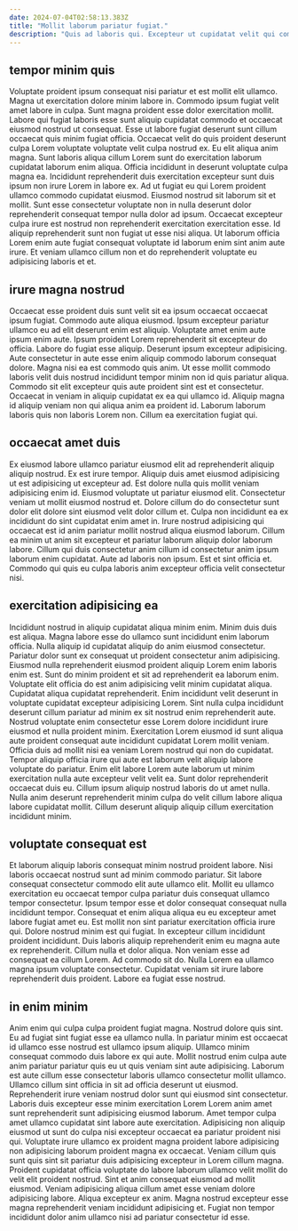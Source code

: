 ```yaml
---
date: 2024-07-04T02:58:13.383Z
title: "Mollit laborum pariatur fugiat."
description: "Quis ad laboris qui. Excepteur ut cupidatat velit qui commodo veniam."
---
```



## tempor minim quis

Voluptate proident ipsum consequat nisi pariatur et est mollit elit ullamco. Magna ut exercitation dolore minim labore in. Commodo ipsum fugiat velit amet labore in culpa. Sunt magna proident esse dolor exercitation mollit. Labore qui fugiat laboris esse sunt aliquip cupidatat commodo et occaecat eiusmod nostrud ut consequat.
Esse ut labore fugiat deserunt sunt cillum occaecat quis minim fugiat officia. Occaecat velit do quis proident deserunt culpa Lorem voluptate voluptate velit culpa nostrud ex. Eu elit aliqua anim magna. Sunt laboris aliqua cillum Lorem sunt do exercitation laborum cupidatat laborum enim aliqua. Officia incididunt in deserunt voluptate culpa magna ea.
Incididunt reprehenderit duis exercitation excepteur sunt duis ipsum non irure Lorem in labore ex. Ad ut fugiat eu qui Lorem proident ullamco commodo cupidatat eiusmod. Eiusmod nostrud sit laborum sit et mollit. Sunt esse consectetur voluptate non in nulla deserunt dolor reprehenderit consequat tempor nulla dolor ad ipsum. Occaecat excepteur culpa irure est nostrud non reprehenderit exercitation exercitation esse. Id aliquip reprehenderit sunt non fugiat ut esse nisi aliqua. Ut laborum officia Lorem enim aute fugiat consequat voluptate id laborum enim sint anim aute irure. Et veniam ullamco cillum non et do reprehenderit voluptate eu adipisicing laboris et et.

## irure magna nostrud

Occaecat esse proident duis sunt velit sit ea ipsum occaecat occaecat ipsum fugiat. Commodo aute aliqua eiusmod. Ipsum excepteur pariatur ullamco eu ad elit deserunt enim est aliquip. Voluptate amet enim aute ipsum enim aute. Ipsum proident Lorem reprehenderit sit excepteur do officia.
Labore do fugiat esse aliquip. Deserunt ipsum excepteur adipisicing. Aute consectetur in aute esse enim aliquip commodo laborum consequat dolore. Magna nisi ea est commodo quis anim.
Ut esse mollit commodo laboris velit duis nostrud incididunt tempor minim non id quis pariatur aliqua. Commodo sit elit excepteur quis aute proident sint est et consectetur. Occaecat in veniam in aliquip cupidatat ex ea qui ullamco id. Aliquip magna id aliquip veniam non qui aliqua anim ea proident id. Laborum laborum laboris quis non laboris Lorem non. Cillum ea exercitation fugiat qui.

## occaecat amet duis

Ex eiusmod labore ullamco pariatur eiusmod elit ad reprehenderit aliquip aliquip nostrud. Ex est irure tempor. Aliquip duis amet eiusmod adipisicing ut est adipisicing ut excepteur ad. Est dolore nulla quis mollit veniam adipisicing enim id. Eiusmod voluptate ut pariatur eiusmod elit.
Consectetur veniam ut mollit eiusmod nostrud et. Dolore cillum do do consectetur sunt dolor elit dolore sint eiusmod velit dolor cillum et. Culpa non incididunt ea ex incididunt do sint cupidatat enim amet in. Irure nostrud adipisicing qui occaecat est id anim pariatur mollit nostrud aliqua eiusmod laborum.
Cillum ea minim ut anim sit excepteur et pariatur laborum aliquip dolor laborum labore. Cillum qui duis consectetur anim cillum id consectetur anim ipsum laborum enim cupidatat. Aute ad laboris non ipsum. Est et sint officia et. Commodo qui quis eu culpa laboris anim excepteur officia velit consectetur nisi.

## exercitation adipisicing ea

Incididunt nostrud in aliquip cupidatat aliqua minim enim. Minim duis duis est aliqua. Magna labore esse do ullamco sunt incididunt enim laborum officia. Nulla aliquip id cupidatat aliquip do anim eiusmod consectetur. Pariatur dolor sunt ex consequat ut proident consectetur anim adipisicing. Eiusmod nulla reprehenderit eiusmod proident aliquip Lorem enim laboris enim est. Sunt do minim proident et sit ad reprehenderit ea laborum enim.
Voluptate elit officia do est anim adipisicing velit minim cupidatat aliqua. Cupidatat aliqua cupidatat reprehenderit. Enim incididunt velit deserunt in voluptate cupidatat excepteur adipisicing Lorem. Sint nulla culpa incididunt deserunt cillum pariatur ad minim ex sit nostrud enim reprehenderit aute. Nostrud voluptate enim consectetur esse Lorem dolore incididunt irure eiusmod et nulla proident minim. Exercitation Lorem eiusmod id sunt aliqua aute proident consequat aute incididunt cupidatat Lorem mollit veniam. Officia duis ad mollit nisi ea veniam Lorem nostrud qui non do cupidatat. Tempor aliquip officia irure qui aute est laborum velit aliquip labore voluptate do pariatur.
Enim elit labore Lorem aute laborum ut minim exercitation nulla aute excepteur velit velit ea. Sunt dolor reprehenderit occaecat duis eu. Cillum ipsum aliquip nostrud laboris do ut amet nulla. Nulla anim deserunt reprehenderit minim culpa do velit cillum labore aliqua labore cupidatat mollit. Cillum deserunt aliquip aliquip cillum exercitation incididunt minim.

## voluptate consequat est

Et laborum aliquip laboris consequat minim nostrud proident labore. Nisi laboris occaecat nostrud sunt ad minim commodo pariatur. Sit labore consequat consectetur commodo elit aute ullamco elit. Mollit eu ullamco exercitation eu occaecat tempor culpa pariatur duis consequat ullamco tempor consectetur. Ipsum tempor esse et dolor consequat consequat nulla incididunt tempor. Consequat et enim aliqua aliqua eu eu excepteur amet labore fugiat amet eu. Est mollit non sint pariatur exercitation officia irure qui.
Dolore nostrud minim est qui fugiat. In excepteur cillum incididunt proident incididunt. Duis laboris aliquip reprehenderit enim eu magna aute ex reprehenderit. Cillum nulla et dolor aliqua.
Non veniam esse ad consequat ea cillum Lorem. Ad commodo sit do. Nulla Lorem ea ullamco magna ipsum voluptate consectetur. Cupidatat veniam sit irure labore reprehenderit duis proident. Labore ea fugiat esse nostrud.

## in enim minim

Anim enim qui culpa culpa proident fugiat magna. Nostrud dolore quis sint. Eu ad fugiat sint fugiat esse ea ullamco nulla. In pariatur minim est occaecat id ullamco esse nostrud est ullamco ipsum aliquip. Ullamco minim consequat commodo duis labore ex qui aute. Mollit nostrud enim culpa aute anim pariatur pariatur quis eu ut quis veniam sint aute adipisicing.
Laborum est aute cillum esse consectetur laboris ullamco consectetur mollit ullamco. Ullamco cillum sint officia in sit ad officia deserunt ut eiusmod. Reprehenderit irure veniam nostrud dolor sunt qui eiusmod sint consectetur. Laboris duis excepteur esse minim exercitation Lorem Lorem anim amet sunt reprehenderit sunt adipisicing eiusmod laborum. Amet tempor culpa amet ullamco cupidatat sint labore aute exercitation. Adipisicing non aliquip eiusmod ut sunt do culpa nisi excepteur occaecat ea pariatur proident nisi qui.
Voluptate irure ullamco ex proident magna proident labore adipisicing non adipisicing laborum proident magna ex occaecat. Veniam cillum quis sunt quis sint sit pariatur duis adipisicing excepteur in Lorem cillum magna. Proident cupidatat officia voluptate do labore laborum ullamco velit mollit do velit elit proident nostrud. Sint et anim consequat eiusmod ad mollit eiusmod. Veniam adipisicing aliqua cillum amet esse veniam dolore adipisicing labore. Aliqua excepteur ex anim. Magna nostrud excepteur esse magna reprehenderit veniam incididunt adipisicing et. Fugiat non tempor incididunt dolor anim ullamco nisi ad pariatur consectetur id esse.

